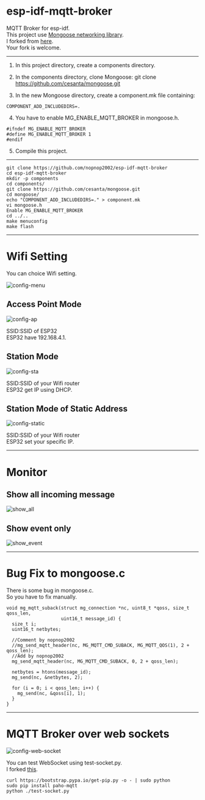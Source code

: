 # esp-idf-mqtt-broker
MQTT Broker for esp-idf.   
This project use [Mongoose networking library](https://cesanta.com/docs/overview/intro.html).   
I forked from [here](https://github.com/bigw00d/esp32_mongoose_sample).   
Your fork is welcome.   

---

1. In this project directory, create a components directory.

2. In the components directory, clone Mongoose:
git clone https://github.com/cesanta/mongoose.git

3. In the new Mongoose directory, create a component.mk file containing:

```
COMPONENT_ADD_INCLUDEDIRS=.
```

4. You have to enable MG_ENABLE_MQTT_BROKER  in mongoose.h.

```
#ifndef MG_ENABLE_MQTT_BROKER
#define MG_ENABLE_MQTT_BROKER 1
#endif
```

5. Compile this project.

---

```
git clone https://github.com/nopnop2002/esp-idf-mqtt-broker
cd esp-idf-mqtt-broker
mkdir -p components
cd components/
git clone https://github.com/cesanta/mongoose.git
cd mongoose/
echo "COMPONENT_ADD_INCLUDEDIRS=." > component.mk
vi mongoose.h
Enable MG_ENABLE_MQTT_BROKER
cd ../..
make menuconfig
make flash
```

---

# Wifi Setting

You can choice Wifi setting.   

![config-menu](https://user-images.githubusercontent.com/6020549/60885379-6ed2b500-a28a-11e9-9c1f-b56b0b0223ec.jpg)

## Access Point Mode
![config-ap](https://user-images.githubusercontent.com/6020549/61047772-2f879e00-a41b-11e9-9198-6f6ce317b05d.jpg)

SSID:SSID of ESP32   
ESP32 have 192.168.4.1.   

## Station Mode
![config-sta](https://user-images.githubusercontent.com/6020549/61048029-c05e7980-a41b-11e9-83bd-9574584be524.jpg)

SSID:SSID of your Wifi router   
ESP32 get IP using DHCP.    

## Station Mode of Static Address
![config-static](https://user-images.githubusercontent.com/6020549/61048047-cb190e80-a41b-11e9-9ce9-2a9628317936.jpg)

SSID:SSID of your Wifi router   
ESP32 set your specific IP.   

----

# Monitor

## Show all incoming message
![show_all](https://user-images.githubusercontent.com/6020549/60963697-7490cf00-a34c-11e9-8386-1025afce8f8f.jpg)

## Show event only
![show_event](https://user-images.githubusercontent.com/6020549/60963702-76f32900-a34c-11e9-9fbe-781f583965ab.jpg)

----

# Bug Fix to mongoose.c

There is some bug in mongoose.c.   
So you have to fix manually.   

```
void mg_mqtt_suback(struct mg_connection *nc, uint8_t *qoss, size_t qoss_len,
                    uint16_t message_id) {
  size_t i;
  uint16_t netbytes;

  //Comment by nopnop2002
  //mg_send_mqtt_header(nc, MG_MQTT_CMD_SUBACK, MG_MQTT_QOS(1), 2 + qoss_len);
  //Add by nopnop2002
  mg_send_mqtt_header(nc, MG_MQTT_CMD_SUBACK, 0, 2 + qoss_len);

  netbytes = htons(message_id);
  mg_send(nc, &netbytes, 2);

  for (i = 0; i < qoss_len; i++) {
    mg_send(nc, &qoss[i], 1);
  }
}
```

---

# MQTT Broker over web sockets

![config-web-socket](https://user-images.githubusercontent.com/6020549/61126544-a9855900-a4e7-11e9-9082-58cd8eb5f693.jpg)

You can test WebSocket using test-socket.py.   
I forked [this](http://www.steves-internet-guide.com/download/websockets-publish-subscribe/).   

```
curl https://bootstrap.pypa.io/get-pip.py -o - | sudo python
sudo pip install paho-mqtt
python ./test-socket.py
```
